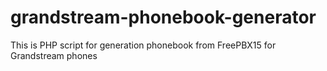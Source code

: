 # grandstream-phonebook-generator
This is PHP script for generation phonebook from FreePBX15 for Grandstream phones
